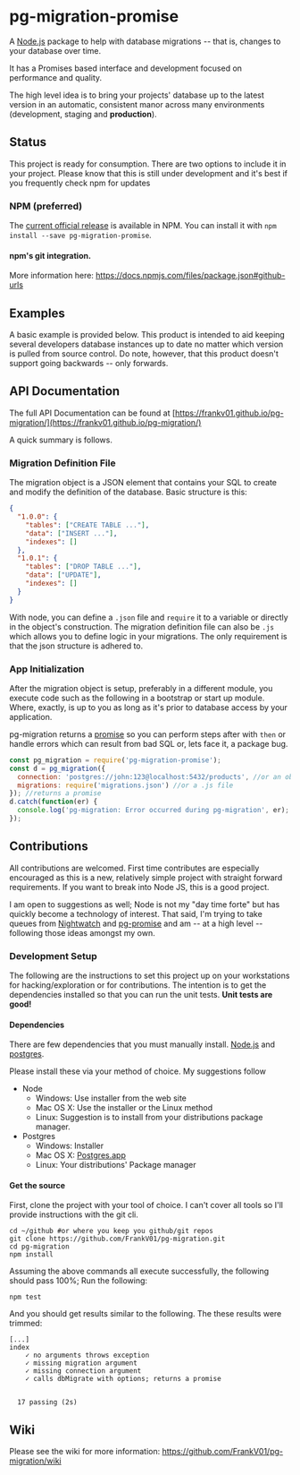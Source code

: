 # pg-migration-promise
A [Node.js](https://nodejs.org/en/) package to help with database migrations -- that is, changes to your
database over time.

It has a Promises based interface and development focused on performance and quality.

The high level idea is to bring your projects' database up to the latest version
in an automatic, consistent manor across many environments (development,
staging and **production**).

## Status
This project is ready for consumption. There are two options to include it in your project.
Please know that this is still under development and it's best if you frequently check
npm for updates

### NPM (preferred)
The [current official release](https://www.npmjs.com/package/pg-migration-promise)
is available in NPM. You can install it with `npm install --save pg-migration-promise`.

#### npm's git integration.
More information here: https://docs.npmjs.com/files/package.json#github-urls

## Examples
A basic example is provided below. This product is intended to aid keeping several
developers database instances up to date no matter which version is pulled from
source control. Do note, however, that this product doesn't
support going backwards -- only forwards.

## API Documentation
The full API Documentation can be found at [https://frankv01.github.io/pg-migration/](https://frankv01.github.io/pg-migration/)

A quick summary is follows.

### Migration Definition File
The migration object is a JSON element that contains your SQL to create and modify the
definition of the database.  Basic structure is this:

```json
{
  "1.0.0": {
    "tables": ["CREATE TABLE ..."],
    "data": ["INSERT ..."],
    "indexes": []
  },
  "1.0.1": {
    "tables": ["DROP TABLE ..."],
    "data": ["UPDATE"],
    "indexes": []
  }
}
```

With node, you can define a `.json` file and `require` it to a variable or directly
in the object's construction. The migration definition file can also be `.js` which
allows you to define logic in your migrations. The only requirement is that the json
structure is adhered to.

### App Initialization
After the migration object is setup, preferably in a different module, you execute
code such as the following in a bootstrap or start up module.  Where, exactly, is up
to you as long as it's prior to database access by your application.

pg-migration returns a [promise](http://bluebirdjs.com/docs/api-reference.html) so you can perform steps after with `then` or handle
errors which can result from bad SQL or, lets face it, a package bug.

```javascript
const pg_migration = require('pg-migration-promise');
const d = pg_migration({
  connection: 'postgres://john:123@localhost:5432/products', //or an object
  migrations: require('migrations.json') //or a .js file
}); //returns a promise
d.catch(function(er) {
  console.log('pg-migration: Error occurred during pg-migration', er);
});
```

## Contributions
All contributions are welcomed. First time contributes are especially
encouraged as this is a new, relatively simple project with straight
forward requirements. If you want to break into Node JS, this is a good
project.

I am open to suggestions as well; Node is not my "day time forte" but
has quickly become a technology of interest. That said, I'm trying to
take queues from [Nightwatch](https://github.com/nightwatchjs/nightwatch)
and [pg-promise](https://github.com/vitaly-t/pg-promise) and am -- at a
high level -- following those ideas amongst my own.

### Development Setup
The following are the instructions to set this project up on your workstations
for hacking/exploration or for contributions. The intention is to get the
dependencies installed so that you can run the unit tests.
**Unit tests are good!**

#### Dependencies

There are few dependencies that you must manually install.
[Node.js](https://nodejs.org/en/) and [postgres](https://www.postgresql.org/).

Please install these via your method of choice. My suggestions follow
- Node
  - Windows: Use installer from the web site
  - Mac OS X: Use the installer or the Linux method
  - Linux: Suggestion is to install from your distributions package manager.
- Postgres
  - Windows: Installer
  - Mac OS X: [Postgres.app](https://postgresapp.com/)
  - Linux: Your distributions' Package manager

#### Get the source

First, clone the project with your tool of choice. I can't cover all tools
so I'll provide instructions with the git cli.

```
cd ~/github #or where you keep you github/git repos
git clone https://github.com/FrankV01/pg-migration.git
cd pg-migration
npm install
```

Assuming the above commands all execute successfully, the following should pass
100%; Run the following:

```npm
npm test
```

And you should get results similar to the following. The these results were
trimmed:

```
[...]
index
    ✓ no arguments throws exception
    ✓ missing migration argument
    ✓ missing connection argument
    ✓ calls dbMigrate with options; returns a promise


  17 passing (2s)
  ```

## Wiki
Please see the wiki for more information: https://github.com/FrankV01/pg-migration/wiki
